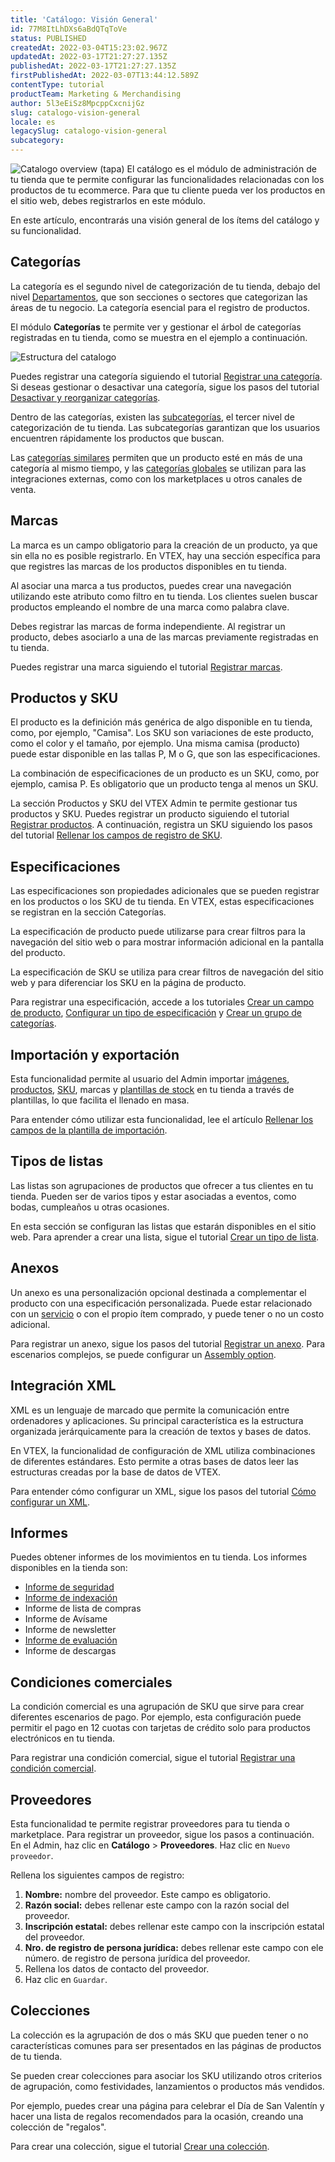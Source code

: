 ```yaml
---
title: 'Catálogo: Visión General'
id: 77M8ItLhDXs6aBdQTqToVe
status: PUBLISHED
createdAt: 2022-03-04T15:23:02.967Z
updatedAt: 2022-03-17T21:27:27.135Z
publishedAt: 2022-03-17T21:27:27.135Z
firstPublishedAt: 2022-03-07T13:44:12.589Z
contentType: tutorial
productTeam: Marketing & Merchandising
author: 5l3eEiSz8MpcppCxcnijGz
slug: catalogo-vision-general
locale: es
legacySlug: catalogo-vision-general
subcategory: 
---
```


![Catalogo overview (tapa)](//images.ctfassets.net/alneenqid6w5/1OkPBtIH7KNPWFpCYVv89Y/acb839745dcafabbe9cfa2dfbd529484/image1.jpg)
El catálogo es el módulo de administración de tu tienda que te permite configurar las funcionalidades relacionadas con los productos de tu ecommerce. Para que tu cliente pueda ver los productos en el sitio web, debes registrarlos en este módulo. 

En este artículo, encontrarás una visión general de los ítems del catálogo y su funcionalidad.

## Categorías
La categoría es el segundo nivel de categorización de tu tienda, debajo del nivel [Departamentos](https://help.vtex.com/es/tutorial/que-es-un-departamento--22rKjmYWVmmKAK8CWa8yKw), que son secciones o sectores que categorizan las áreas de tu negocio. La categoría esencial para el registro de productos.

El módulo **Categorías** te permite ver y gestionar el árbol de categorías registradas en tu tienda, como se muestra en el ejemplo a continuación.

![Estructura del catalogo](//images.ctfassets.net/alneenqid6w5/6x2Nbxv5BvPZ9XW2Q4pTHa/6f11799fa0f016fa0429a2e49e757f27/image5.png)

Puedes registrar una categoría siguiendo el tutorial [Registrar una categoría](https://help.vtex.com/es/tutorial/registrando-categoria--tutorials_206). Si deseas gestionar o desactivar una categoría, sigue los pasos del tutorial [Desactivar y reorganizar categorías](https://help.vtex.com/es/tutorial/desactivando-y-reorganizando-categorias--tutorials_264).

Dentro de las categorías, existen las [subcategorías](https://help.vtex.com/es/tutorial/que-es-una-subcategoria--2cb0aRkG3i6AeiAMM24iwY), el tercer nivel de categorización de tu tienda. Las subcategorías garantizan que los usuarios encuentren rápidamente los productos que buscan.

Las [categorías similares](https://help.vtex.com/es/tutorial/configurando-categoria-similar--tutorials_204) permiten que un producto esté en más de una categoría al mismo tiempo, y las [categorías globales](https://help.vtex.com/es/tutorial/configurando-a-categoria-global--tutorials_188) se utilizan para las integraciones externas, como con los marketplaces u otros canales de venta.  

## Marcas
La marca es un campo obligatorio para la creación de un producto, ya que sin ella no es posible registrarlo. En VTEX, hay una sección específica para que registres las marcas de los productos disponibles en tu tienda.

Al asociar una marca a tus productos, puedes crear una navegación utilizando este atributo como filtro en tu tienda. Los clientes suelen buscar productos empleando el nombre de una marca como palabra clave.

Debes registrar las marcas de forma independiente. Al registrar un producto, debes asociarlo a una de las marcas previamente registradas en tu tienda.

Puedes registrar una marca siguiendo el tutorial [Registrar marcas](https://help.vtex.com/es/tutorial/registrando-marcas--tutorials_1414).

## Productos y SKU

El producto es la definición más genérica de algo disponible en tu tienda, como, por ejemplo, "Camisa". Los SKU son variaciones de este producto, como el color y el tamaño, por ejemplo. Una misma camisa (producto) puede estar disponible en las tallas P, M o G, que son las especificaciones. 

La combinación de especificaciones de un producto es un SKU, como, por ejemplo, camisa P. Es obligatorio que un producto tenga al menos un SKU. 

La sección Productos y SKU del VTEX Admin te permite gestionar tus productos y SKU. Puedes registrar un producto siguiendo el tutorial [Registrar productos](https://help.vtex.com/es/tutorial/registrar-productos--tutorials_2567). A continuación, registra un SKU siguiendo los pasos del tutorial [Rellenar los campos de registro de SKU](https://help.vtex.com/es/tutorial/campos-de-registro-de-sku--21DDItuEQc6mseiW8EakcY).

## Especificaciones

Las especificaciones son propiedades adicionales que se pueden registrar en los productos o los SKU de tu tienda. En VTEX, estas especificaciones se registran en la sección Categorías.

La especificación de producto puede utilizarse para crear filtros para la navegación del sitio web o para mostrar información adicional en la pantalla del producto.

La especificación de SKU se utiliza para crear filtros de navegación del sitio web y para diferenciar los SKU en la página de producto.

Para registrar una especificación, accede a los tutoriales [Crear un campo de producto](https://help.vtex.com/es/tutorial/campos-de-registro-de-sku--21DDItuEQc6mseiW8EakcY), [Configurar un tipo de especificación](https://help.vtex.com/es/tutorial/configurando-tipo-de-campo-de-categoria--tutorials_286) y [Crear un grupo de categorías](https://help.vtex.com/es/tutorial/criando-grupo-de-categoria--tutorials_246).

## Importación y exportación

Esta funcionalidad permite al usuario del Admin importar [imágenes](https://help.vtex.com/es/tutorial/importando-imagenes-por-plantilla--tutorials_262), [productos](https://help.vtex.com/es/tutorial/como-exportar-planilla-de-productos--2sIroGeqZqaN3NAvaSGwWV), [SKU](https://help.vtex.com/es/tutorial/importar-y-exportar-especificacion-de-producto-y-sku--tutorials_274), marcas y [plantillas de stock](https://help.vtex.com/es/tutorial/importando-y-exportando-plantilla-de-stock--tutorials_2034) en tu tienda a través de plantillas, lo que facilita el llenado en masa. 

Para entender cómo utilizar esta funcionalidad, lee el artículo [Rellenar los campos de la plantilla de importación](https://help.vtex.com/es/tutorial/rellenar-campos-de-la-planilla-de-importacion--4nYhx63Q5yokQWaMguaIgI).

## Tipos de listas

Las listas son agrupaciones de productos que ofrecer a tus clientes en tu tienda. Pueden ser de varios tipos y estar asociadas a eventos, como bodas, cumpleaños u otras ocasiones. 

En esta sección se configuran las listas que estarán disponibles en el sitio web. Para aprender a crear una lista, sigue el tutorial [Crear un tipo de lista](https://help.vtex.com/es/tutorial/criando-tipo-de-lista--tutorials_254).

## Anexos

Un anexo es una personalización opcional destinada a complementar el producto con una especificación personalizada. Puede estar relacionado con un [servicio](https://help.vtex.com/es/tutorial/que-es-un-servicio--46Ha8CEEQoC6Y40i6akG0y) o con el propio ítem comprado, y puede tener o no un costo adicional.

Para registrar un anexo, sigue los pasos del tutorial [Registrar un anexo](https://help.vtex.com/es/tutorial/registrar-un-anexo--7zHMUpuoQE4cAskqEUWScU). Para escenarios complejos, se puede configurar un [Assembly option](https://help.vtex.com/es/tutorial/assembly-options--5x5FhNr4f5RUGDEGWzV1nH).

## Integración XML

XML es un lenguaje de marcado que permite la comunicación entre ordenadores y aplicaciones. Su principal característica es la estructura organizada jerárquicamente para la creación de textos y bases de datos.

En VTEX, la funcionalidad de configuración de XML utiliza combinaciones de diferentes estándares. Esto permite a otras bases de datos leer las estructuras creadas por la base de datos de VTEX.

Para entender cómo configurar un XML, sigue los pasos del tutorial [Cómo configurar un XML](https://help.vtex.com/es/tutorial/como-configurar-xml--tutorials_242).

## Informes
Puedes obtener informes de los movimientos en tu tienda. Los informes disponibles en la tienda son:

 - [Informe de seguridad](https://help.vtex.com/es/tutorial/informe-de-seguridad--tutorials_282)
 - [Informe de indexación](https://help.vtex.com/es/tutorial/utilizando-el-informe-de-indexacion--4ikVpMhwByyS8sysaeOIm4)
 - Informe de lista de compras
 - Informe de Avísame
 - Informe de newsletter
 - [Informe de evaluación](https://help.vtex.com/es/tutorial/acceder-a-las-evaluaciones-de-productos--139sIVny6fyXK0Nk60L1NF)
 - Informe de descargas

## Condiciones comerciales
La condición comercial es una agrupación de SKU que sirve para crear diferentes escenarios de pago. Por ejemplo, esta configuración puede permitir el pago en 12 cuotas con tarjetas de crédito solo para productos electrónicos en tu tienda.

Para registrar una condición comercial, sigue el tutorial [Registrar una condición comercial](https://help.vtex.com/es/tutorial/registrar-condicion-comercial--tutorials_445).

## Proveedores
Esta funcionalidad te permite registrar proveedores para tu tienda o marketplace. Para registrar un proveedor, sigue los pasos a continuación.
En el Admin, haz clic en **Catálogo** > **Proveedores**.
Haz clic en `Nuevo proveedor`.

Rellena los siguientes campos de registro:

1. **Nombre:** nombre del proveedor. Este campo es obligatorio.
2. **Razón social:** debes rellenar este campo con la razón social del proveedor.
3. **Inscripción estatal:** debes rellenar este campo con la inscripción estatal del proveedor.
4. **Nro. de registro de persona jurídica:** debes rellenar este campo con ele número. de registro de persona jurídica del proveedor.
5. Rellena los datos de contacto del proveedor.
6. Haz clic en `Guardar`.

## Colecciones
La colección es la agrupación de dos o más SKU que pueden tener o no características comunes para ser presentados en las páginas de productos de tu tienda.

Se pueden crear colecciones para asociar los SKU utilizando otros criterios de agrupación, como festividades, lanzamientos o productos más vendidos.

Por ejemplo, puedes crear una página para celebrar el Día de San Valentín y hacer una lista de regalos recomendados para la ocasión, creando una colección de "regalos".

Para crear una colección, sigue el tutorial [Crear una colección](https://help.vtex.com/es/tutorial/registrar-colecciones-beta--yJBHqNMViOAnnnq4fyOye).

